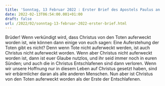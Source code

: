 ```yaml
---
title: 'Sonntag, 13 Februar 2022 : Erster Brief des Apostels Paulus an die Korinther 15,12.16-20.'
date: 2022-02-13T06:54:00.001+01:00
draft: false
url: /2022/02/sonntag-13-februar-2022-erster-brief.html
---
```


Brüder! Wenn verkündigt wird, dass Christus von den Toten auferweckt worden ist, wie können dann einige von euch sagen: Eine Auferstehung der Toten gibt es nicht? Denn wenn Tote nicht auferweckt werden, ist auch Christus nicht auferweckt worden. Wenn aber Christus nicht auferweckt worden ist, dann ist euer Glaube nutzlos, und ihr seid immer noch in euren Sünden; und auch die in Christus Entschlafenen sind dann verloren. Wenn wir unsere Hoffnung nur in diesem Leben auf Christus gesetzt haben, sind wir erbärmlicher daran als alle anderen Menschen. Nun aber ist Christus von den Toten auferweckt worden als der Erste der Entschlafenen.